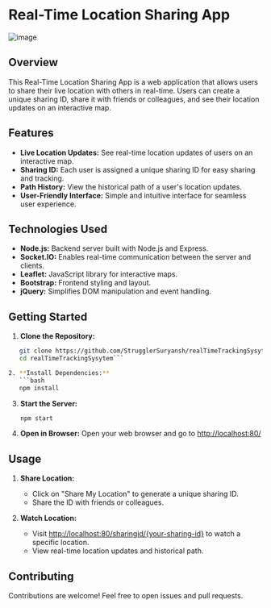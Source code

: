 # Real-Time Location Sharing App

![image](https://github.com/user-attachments/assets/3b914320-bdc5-4862-b448-d4e2a68cff7c)


## Overview

This Real-Time Location Sharing App is a web application that allows users to share their live location with others in real-time. Users can create a unique sharing ID, share it with friends or colleagues, and see their location updates on an interactive map.

## Features

- **Live Location Updates:** See real-time location updates of users on an interactive map.
- **Sharing ID:** Each user is assigned a unique sharing ID for easy sharing and tracking.
- **Path History:** View the historical path of a user's location updates.
- **User-Friendly Interface:** Simple and intuitive interface for seamless user experience.

## Technologies Used

- **Node.js:** Backend server built with Node.js and Express.
- **Socket.IO:** Enables real-time communication between the server and clients.
- **Leaflet:** JavaScript library for interactive maps.
- **Bootstrap:** Frontend styling and layout.
- **jQuery:** Simplifies DOM manipulation and event handling.

## Getting Started

1. **Clone the Repository:**
```bash
   git clone https://github.com/StrugglerSuryansh/realTimeTrackingSysytem.git
   cd realTimeTrackingSysytem```

2. **Install Dependencies:**
   ```bash
   npm install
   ```

3. **Start the Server:**
   ```bash
   npm start
   ```

4. **Open in Browser:**
   Open your web browser and go to [http://localhost:80/](http://localhost:80/)

## Usage

1. **Share Location:**
   - Click on "Share My Location" to generate a unique sharing ID.
   - Share the ID with friends or colleagues.

2. **Watch Location:**
   - Visit [http://localhost:80/sharingid/{your-sharing-id}](http://localhost:80/sharingid/{your-sharing-id}) to watch a specific location.
   - View real-time location updates and historical path.

## Contributing

Contributions are welcome! Feel free to open issues and pull requests.
